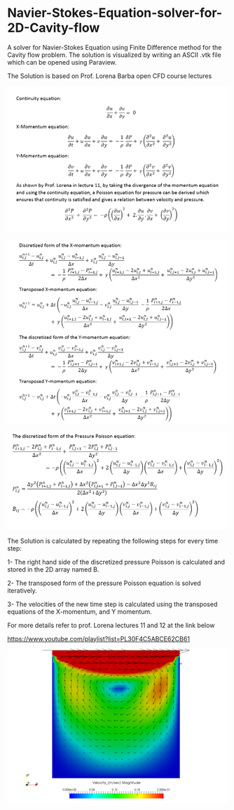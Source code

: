 # Navier-Stokes-Equation-solver-for-2D-Cavity-flow
A solver for Navier-Stokes Equation using Finite Difference method for the Cavity flow problem.
The solution is visualized by writing an ASCII .vtk file which can be opened using Paraview.

The Solution is based on Prof. Lorena Barba open CFD course lectures

![](PDEs.PNG)

![](D-momentum.PNG)

![](D-poisson.PNG)

The Solution is calculated by repeating the following steps for every time step:


1-	The right hand side of the discretized pressure Poisson is calculated and stored in the 2D array named B.


2-	 The transposed form of the pressure Poisson equation is solved iteratively.


3-	 The velocities of the new time step is calculated using the transposed equations of the X-momentum, and Y momentum.


For more details refer to prof. Lorena lectures 11 and 12 at the link below


https://www.youtube.com/playlist?list=PL30F4C5ABCE62CB61


![](NSE-2D-Cavity-VelocityVectors.png)
